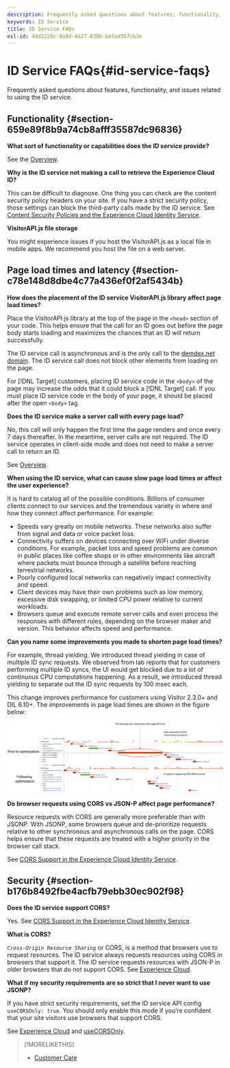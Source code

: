 ```yaml
---
description: Frequently asked questions about features, functionality, and issues related to using the ID service.
keywords: ID Service
title: ID Service FAQs
exl-id: 4dd2220c-8a9d-4e27-838b-be5ad357cb3e
---
```

# ID Service FAQs{#id-service-faqs}

Frequently asked questions about features, functionality, and issues related to using the ID service.

## Functionality {#section-659e89f8b9a74cb8afff35587dc96836}

**What sort of functionality or capabilities does the ID service provide?**

See the [Overview](../introduction/overview.md).

**Why is the ID service not making a call to retrieve the Experience Cloud ID?**

This can be difficult to diagnose. One thing you can check are the content security policy headers on your site. If you have a strict security policy, those settings can block the third-party calls made by the ID service. See [Content Security Policies and the Experience Cloud Identity Service](../reference/csp.md#concept-968c423a7392479db0a0d821ae9783e3).

**VisitorAPI.js file storage**

You might experience issues if you host the VisitorAPI.js as a local file in mobile apps. We recommend you host the file on a web server.

## Page load times and latency {#section-c78e148d8dbe4c77a436ef0f2af5434b}

**How does the placement of the ID service VisitorAPI.js library affect page load times?**

Place the VisitorAPI.js library at the top of the page in the `<head>` section of your code. This helps ensure that the call for an ID goes out before the page body starts loading and maximizes the chances that an ID will return successfully.

The ID service call is asynchronous and is the only call to the [demdex.net domain](https://docs.adobe.com/content/help/en/audience-manager/user-guide/reference/demdex-calls.html). The ID service call does not block other elements from loading on the page.

For [!DNL Target] customers, placing ID service code in the `<body>` of the page may increase the odds that it could block a [!DNL Target] call. If you must place ID service code in the body of your page, it should be placed after the open `<body>` tag.

**Does the ID service make a server call with every page load?**

No, this call will only happen the first time the page renders and once every 7 days thereafter. In the meantime, server calls are not required. The ID service operates in client-side mode and does not need to make a server call to return an ID.

See [Overview](../introduction/overview.md).

**When using the ID service, what can cause slow page load times or affect the user experience?**

It is hard to catalog all of the possible conditions. Billions of consumer clients connect to our services and the tremendous variety in where and how they connect affect performance. For example:

* Speeds vary greatly on mobile networks. These networks also suffer from signal and data or voice packet loss. 
* Connectivity suffers on devices connecting over WiFi under diverse conditions. For example, packet loss and speed problems are common in public places like coffee shops or in other environments like aircraft where packets must bounce through a satellite before reaching terrestrial networks. 
* Poorly configured local networks can negatively impact connectivity and speed. 
* Client devices may have their own problems such as low memory, excessive disk swapping, or limited CPU power relative to current workloads. 
* Browsers queue and execute remote server calls and even process the responses with different rules, depending on the browser maker and version. This behavior affects speed and performance.

**Can you name some improvements you made to shorten page load times?**

For example, thread yielding. We introduced thread yielding in case of multiple ID sync requests. We observed from lab reports that for customers performing multiple ID syncs, the UI would get blocked due to a lot of continuous CPU computations happening. As a result, we introduced thread yielding to separate out the ID sync requests by 100 msec each.

This change improves performance for customers using Visitor 2.3.0+ and DIL 6.10+. The improvements in page load times are shown in the figure below:

![](assets/id_sync_improvements_copy.png)

**Do browser requests using CORS vs JSON-P affect page performance?**

Resource requests with CORS are generally more preferable than with JSONP. With JSONP, some browsers queue and de-prioritize requests relative to other synchronous and asynchronous calls on the page. CORS helps ensure that these requests are treated with a higher priority in the browser call stack.

See [CORS Support in the Experience Cloud Identity Service](../reference/cors.md#concept-6c280446990d46d88ba9da15d2dcc758).

## Security {#section-b176b8492fbe4acfb79ebb30ec902f98}

**Does the ID service support CORS?**

Yes. See [CORS Support in the Experience Cloud Identity Service](../reference/cors.md#concept-6c280446990d46d88ba9da15d2dcc758).

**What is CORS?**

*`Cross-Origin Resource Sharing`* or CORS, is a method that browsers use to request resources. The ID service always requests resources using CORS in browsers that support it. The ID service requests resources with JSON-P in older browsers that do not support CORS. See [Experience Cloud](../reference/cors.md#concept-6c280446990d46d88ba9da15d2dcc758).

**What if my security requirements are so strict that I never want to use JSONP?**

If you have strict security requirements, set the ID service API config `useCORSOnly: true`. You should only enable this mode if you’re confident that your site visitors use browsers that support CORS.

See [Experience Cloud](../reference/cors.md#concept-6c280446990d46d88ba9da15d2dcc758) and [useCORSOnly](../library/function-vars/use-cors-only.md#reference-8a9a143d838b48d6b23329b84b13e1fa). 

>[!MORELIKETHIS]
>
>* [Customer Care](https://helpx.adobe.com/marketing-cloud/contact-support.html)
